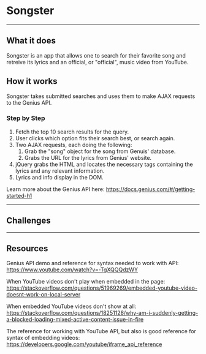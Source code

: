 # Songster
---

## What it does 

Songster is an app that allows one to search for their favorite song and retreive its lyrics and an official, or "official", music video from YouTube.

## How it works

Songster takes submitted searches and uses them to make AJAX requests to the Genius API.

### Step by Step

1. Fetch the top 10 search results for the query.
2. User clicks which option fits their search best, or search again.
3. Two AJAX requests, each doing the following:
   1. Grab the "song" object for the song from Genuis' database.
   2. Grabs the URL for the lyrics from Genius' website.
4. jQuery grabs the HTML and locates the necessary tags containing the lyrics and any relevant information.
5. Lyrics and info display in the DOM.

Learn more about the Genius API here:
<https://docs.genius.com/#/getting-started-h1>

---

## Challenges



---

## Resources

Genius API demo and reference for syntax needed to work with API:
https://www.youtube.com/watch?v=-TgXQQQdzWY

When YouTube videos don't play when embedded in the page:
<https://stackoverflow.com/questions/51969269/embedded-youtube-video-doesnt-work-on-local-server>

When embedded YouTube videos don't show at all:
<https://stackoverflow.com/questions/18251128/why-am-i-suddenly-getting-a-blocked-loading-mixed-active-content-issue-in-fire>

The reference for working with YouTube API, but also is good reference for syntax of embedding videos:
<https://developers.google.com/youtube/iframe_api_reference>

